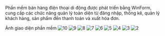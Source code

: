 Phần mềm bán hàng điện thoại di động được phát triển bằng WinForm, cung cấp các chức năng quản lý toàn diện từ đăng nhập, thống kê, quản lý khách hàng, sản phẩm đến thanh toán và xuất hóa đơn.

Ảnh giao diện phần mềm
![10](https://github.com/user-attachments/assets/f29c2ef6-ab6c-44bd-af46-15d3fb174fb4)
![9](https://github.com/user-attachments/assets/2e6b91b3-b843-45f6-9956-cab10957c07e)
![8](https://github.com/user-attachments/assets/dafdf56c-45e7-410a-92b6-0af276c82493)
![7](https://github.com/user-attachments/assets/72a30283-eafc-4fe3-a38e-4b12b70f9fe7)
![6](https://github.com/user-attachments/assets/2107b154-811d-46c0-ab83-1f6eaffce250)
![5](https://github.com/user-attachments/assets/09aa48d1-dae1-43ba-9688-1a65dbaf87e8)
![4](https://github.com/user-attachments/assets/2b7896a5-f5f2-4e6c-af19-a18a3a0bcce0)
![3](https://github.com/user-attachments/assets/b953431e-e238-4d4f-a11f-02a5ad7e0920)
![2](https://github.com/user-attachments/assets/56166522-9848-4953-8d85-3206a6abc44e)
